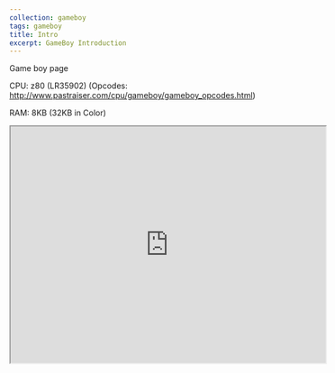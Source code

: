 ```yaml
---
collection: gameboy
tags: gameboy
title: Intro
excerpt: GameBoy Introduction
---
```

Game boy page

CPU: z80 (LR35902) (Opcodes: http://www.pastraiser.com/cpu/gameboy/gameboy_opcodes.html)

RAM: 8KB (32KB in Color)

<iframe width="560" height="420" src="http://www.youtube.com/embed/2Mvb9olYVlg?color=white&theme=dark"></iframe>
